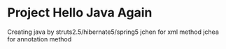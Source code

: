 #  Project Hello Java Again
Creating java by struts2.5/hibernate5/spring5
jchen for xml method
jchea for annotation method
